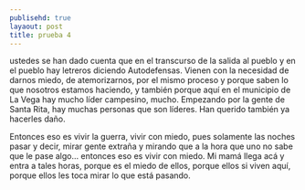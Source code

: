 ```yaml
---
publisehd: true
layaout: post
title: prueba 4
---
```

ustedes se han dado cuenta que en el transcurso de la salida al pueblo y en el pueblo hay letreros diciendo Autodefensas. Vienen con la necesidad de darnos miedo, de atemorizarnos, por el mismo proceso y porque saben lo que nosotros estamos haciendo, y también porque aquí en el municipio de La Vega hay mucho líder campesino, mucho. Empezando por la gente de Santa Rita, hay muchas personas que son líderes. Han querido también ya hacerles daño. 

Entonces eso es vivir la guerra, vivir con miedo, pues solamente las noches pasar y decir, mirar gente extraña y mirando que a la hora que uno no sabe que le pase algo… entonces eso es vivir con miedo. Mi mamá llega acá y entra a tales horas, porque es el miedo de ellos, porque ellos si viven aquí, porque ellos les toca mirar lo que está pasando.
